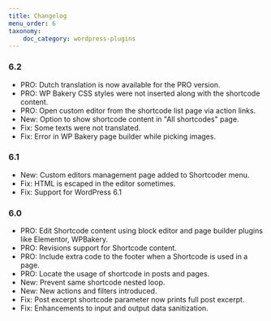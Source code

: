 ```yaml
---
title: Changelog
menu_order: 6
taxonomy:
    doc_category: wordpress-plugins
---
```


### 6.2
* PRO: Dutch translation is now available for the PRO version.
* PRO: WP Bakery CSS styles were not inserted along with the shortcode content.
* PRO: Open custom editor from the shortcode list page via action links.
* New: Option to show shortcode content in "All shortcodes" page.
* Fix: Some texts were not translated.
* Fix: Error in WP Bakery page builder while picking images.

### 6.1
* New: Custom editors management page added to Shortcoder menu.
* Fix: HTML is escaped in the editor sometimes.
* Fix: Support for WordPress 6.1

### 6.0
* PRO: Edit Shortcode content using block editor and page builder plugins like Elementor, WPBakery.
* PRO: Revisions support for Shortcode content.
* PRO: Include extra code to the footer when a Shortcode is used in a page.
* PRO: Locate the usage of shortcode in posts and pages.
* New: Prevent same shortcode nested loop.
* New: New actions and filters introduced.
* Fix: Post excerpt shortcode parameter now prints full post excerpt.
* Fix: Enhancements to input and output data sanitization.